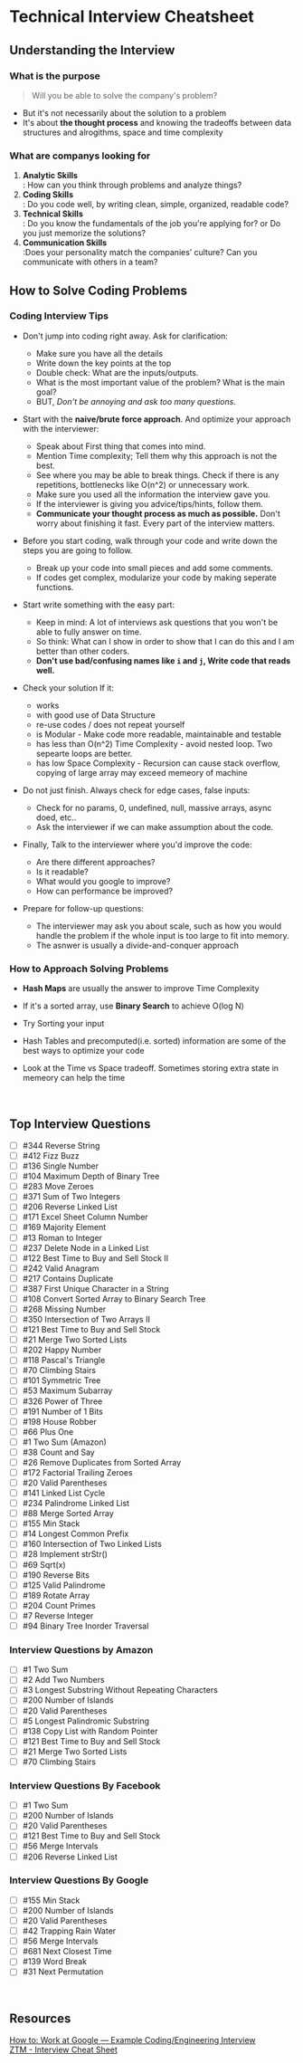 # Technical Interview Cheatsheet

## Understanding the Interview

### What is the purpose

> Will you be able to solve the company's problem?

- But it's not necessarily about the solution to a problem
- It's about **the thought process** and knowing the tradeoffs between data structures and alrogithms, space and time complexity

### What are companys looking for

1. **Analytic Skills**\
   : How can you think through problems and analyze things?
2. **Coding Skills**\
   : Do you code well, by writing clean, simple, organized, readable code?
3. **Technical Skills**\
   : Do you know the fundamentals of the job you're applying for? or Do you just memorize the solutions?
4. **Communication Skills**\
   :Does your personality match the companies’ culture? Can you communicate with others in a team?

## How to Solve Coding Problems

### Coding Interview Tips

- Don't jump into coding right away. Ask for clarification:

  - Make sure you have all the details
  - Write down the key points at the top
  - Double check: What are the inputs/outputs.
  - What is the most important value of the problem? What is the main goal?
  - BUT, _Don't be annoying and ask too many questions._

- Start with the **naive/brute force approach**. And optimize your approach with the interviewer:

  - Speak about First thing that comes into mind.
  - Mention Time complexity; Tell them why this approach is not the best.
  - See where you may be able to break things. Check if there is any repetitions, bottlenecks like O(n^2) or unnecessary work.
  - Make sure you used all the information the interview gave you.
  - If the interviewer is giving you advice/tips/hints, follow them.
  - **Communicate your thought process as much as possible.** Don't worry about finishing it fast. Every part of the interview matters.

- Before you start coding, walk through your code and write down the steps you are going to follow.

  - Break up your code into small pieces and add some comments.
  - If codes get complex, modularize your code by making seperate functions.

- Start write something with the easy part:

  - Keep in mind: A lot of interviews ask questions that you won't be able to fully answer on time.
  - So think: What can I show in order to show that I can do this and I am better than other coders.
  - **Don't use bad/confusing names like `i` and `j`, Write code that reads well.**

- Check your solution If it:

  - works
  - with good use of Data Structure
  - re-use codes / does not repeat yourself
  - is Modular - Make code more readable, maintainable and testable
  - has less than O(n^2) Time Complexity - avoid nested loop. Two sepearte loops are better.
  - has low Space Complexity - Recursion can cause stack overflow, copying of large array may exceed memeory of machine

- Do not just finish. Always check for edge cases, false inputs:

  - Check for no params, 0, undefined, null, massive arrays, async doed, etc..
  - Ask the interviewer if we can make assumption about the code.

- Finally, Talk to the interviewer where you'd improve the code:

  - Are there different approaches?
  - Is it readable?
  - What would you google to improve?
  - How can performance be improved?

- Prepare for follow-up questions:
  - The interviewer may ask you about scale, such as how you would handle the problem if the whole input is too large to fit into memory.
  - The asnwer is usually a divide-and-conquer approach

### How to Approach Solving Problems

- **Hash Maps** are usually the answer to improve Time Complexity

- If it's a sorted array, use **Binary Search** to achieve O(log N)

- Try Sorting your input

- Hash Tables and precomputed(i.e. sorted) information are some of the best ways to optimize your code

- Look at the Time vs Space tradeoff. Sometimes storing extra state in memeory can help the time

<br />

## Top Interview Questions

- [ ] #344 Reverse String
- [ ] #412 Fizz Buzz
- [ ] #136 Single Number
- [ ] #104 Maximum Depth of Binary Tree
- [ ] #283 Move Zeroes
- [ ] #371 Sum of Two Integers
- [ ] #206 Reverse Linked List
- [ ] #171 Excel Sheet Column Number
- [ ] #169 Majority Element
- [ ] #13 Roman to Integer
- [ ] #237 Delete Node in a Linked List
- [ ] #122 Best Time to Buy and Sell Stock II
- [ ] #242 Valid Anagram
- [ ] #217 Contains Duplicate
- [ ] #387 First Unique Character in a String
- [ ] #108 Convert Sorted Array to Binary Search Tree
- [ ] #268 Missing Number
- [ ] #350 Intersection of Two Arrays II
- [ ] #121 Best Time to Buy and Sell Stock
- [ ] #21 Merge Two Sorted Lists
- [ ] #202 Happy Number
- [ ] #118 Pascal's Triangle
- [ ] #70 Climbing Stairs
- [ ] #101 Symmetric Tree
- [ ] #53 Maximum Subarray
- [ ] #326 Power of Three
- [ ] #191 Number of 1 Bits
- [ ] #198 House Robber
- [ ] #66 Plus One
- [ ] #1 Two Sum (Amazon)
- [ ] #38 Count and Say
- [ ] #26 Remove Duplicates from Sorted Array
- [ ] #172 Factorial Trailing Zeroes
- [ ] #20 Valid Parentheses
- [ ] #141 Linked List Cycle
- [ ] #234 Palindrome Linked List
- [ ] #88 Merge Sorted Array
- [ ] #155 Min Stack
- [ ] #14 Longest Common Prefix
- [ ] #160 Intersection of Two Linked Lists
- [ ] #28 Implement strStr()
- [ ] #69 Sqrt(x)
- [ ] #190 Reverse Bits
- [ ] #125 Valid Palindrome
- [ ] #189 Rotate Array
- [ ] #204 Count Primes
- [ ] #7 Reverse Integer
- [ ] #94 Binary Tree Inorder Traversal

### Interview Questions by Amazon

- [ ] #1 Two Sum
- [ ] #2 Add Two Numbers
- [ ] #3 Longest Substring Without Repeating Characters
- [ ] #200 Number of Islands
- [ ] #20 Valid Parentheses
- [ ] #5 Longest Palindromic Substring
- [ ] #138 Copy List with Random Pointer
- [ ] #121 Best Time to Buy and Sell Stock
- [ ] #21 Merge Two Sorted Lists
- [ ] #70 Climbing Stairs

### Interview Questions By Facebook

- [ ] #1 Two Sum
- [ ] #200 Number of Islands
- [ ] #20 Valid Parentheses
- [ ] #121 Best Time to Buy and Sell Stock
- [ ] #56 Merge Intervals
- [ ] #206 Reverse Linked List

### Interview Questions By Google

- [ ] #155 Min Stack
- [ ] #200 Number of Islands
- [ ] #20 Valid Parentheses
- [ ] #42 Trapping Rain Water
- [ ] #56 Merge Intervals
- [ ] #681 Next Closest Time
- [ ] #139 Word Break
- [ ] #31 Next Permutation

<br />

## Resources

[How to: Work at Google — Example Coding/Engineering Interview](https://www.youtube.com/watch?v=XKu_SEDAykw)\
[ZTM - Interview Cheat Sheet]()
